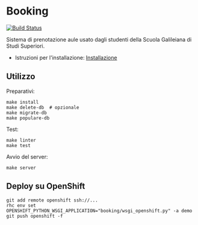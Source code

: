 Booking
=======

[![Build Status](https://travis-ci.org/studentisgss/booking.svg?branch=master)](https://travis-ci.org/studentisgss/booking)

Sistema di prenotazione aule usato dagli studenti della Scuola Galileiana di Studi Superiori.

* Istruzioni per l'installazione: [Installazione](https://github.com/studentisgss/booking/wiki/Installazione)


Utilizzo
--------

Preparativi:

	make install
	make delete-db  # opzionale
	make migrate-db
	make populare-db

Test:

    make linter
    make test

Avvio del server:

	make server


Deploy su OpenShift
-------------------

	git add remote openshift ssh://...
	rhc env set OPENSHIFT_PYTHON_WSGI_APPLICATION="booking/wsgi_openshift.py" -a demo
	git push openshift -f
